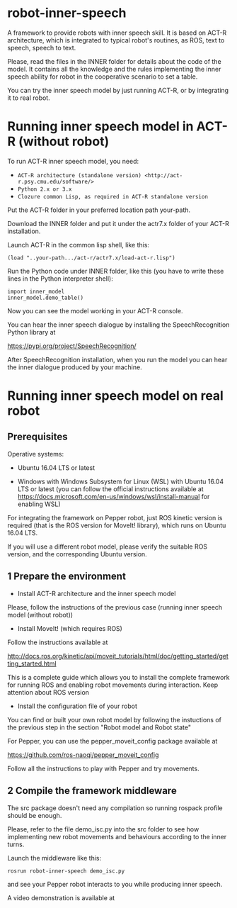 # robot-inner-speech
A framework to provide robots with inner speech skill. 
It is based on ACT-R architecture, which is integrated to typical robot's routines, as ROS, text to speech, speech to text. 

Please, read the files in the INNER folder for details about the code of the model.
It contains all the knowledge and the rules implementing the inner speech ability for robot in the cooperative scenario to set a table.

You can try the inner speech model by just running ACT-R, or by integrating it to real robot.

Running inner speech model in ACT-R (without robot)
=====================================================

To run ACT-R inner speech model, you need:
   - `ACT-R architecture (standalone version) <http://act-r.psy.cmu.edu/software/>`
   - `Python 2.x or 3.x`
   - `Clozure common Lisp, as required in ACT-R standalone version`

Put the ACT-R folder in your preferred location path your-path.

Download the INNER folder and put it under the actr7.x folder of your ACT-R installation.

Launch ACT-R in the common lisp shell, like this:

    (load "..your-path.../act-r/actr7.x/load-act-r.lisp")
 
Run the Python code under INNER folder, like this (you have to write these lines in the Python interpreter shell):

    import inner_model
    inner_model.demo_table()
 
Now you can see the model working in your ACT-R console.

You can hear the inner speech dialogue by installing the SpeechRecognition Python library at

 <https://pypi.org/project/SpeechRecognition/>

After SpeechRecognition installation, when you run the model you can hear the inner dialogue produced by your machine.

Running inner speech model on real robot
==========================================

Prerequisites
-------------

Operative systems:

- Ubuntu 16.04 LTS or latest

- Windows with Windows Subsystem for Linux (WSL) with Ubuntu 16.04 LTS or latest 
(you can follow the official instructions available at <https://docs.microsoft.com/en-us/windows/wsl/install-manual> for enabling WSL)

For integrating the framework on Pepper robot, just ROS kinetic version is required (that is the ROS version for MoveIt! library), which runs on Ubuntu 16.04 LTS.

If you will use a different robot model, please verify the suitable ROS version, and the corresponding Ubuntu version.

1 Prepare the environment
-------------------------

- Install ACT-R architecture and the inner speech model

Please, follow the instructions of the previous case (running inner speech model (without robot))


- Install MoveIt! (which requires ROS)

Follow the instructions available at 

http://docs.ros.org/kinetic/api/moveit_tutorials/html/doc/getting_started/getting_started.html

This is a complete guide which allows you to install the complete framework for running ROS and enabling robot movements during interaction.
Keep attention about ROS version

-  Install the configuration file of your robot

You can find or built your own robot model by following the instuctions of the previous step in the section "Robot model and Robot state"

For Pepper, you can use the pepper_moveit_config package available at

<https://github.com/ros-naoqi/pepper_moveit_config>

Follow all the instructions to play with Pepper and try movements.

2 Compile the framework middleware
----------------------------------
The src package doesn't need any compilation so running rospack profile should be enough.

Please, refer to the file demo_isc.py into the src folder to see how implementing new robot movements and behaviours according to the inner turns.

Launch the middleware like this:

    rosrun robot-inner-speech demo_isc.py
    
and see your Pepper robot interacts to you while producing inner speech. 

A video demonstration is available at







